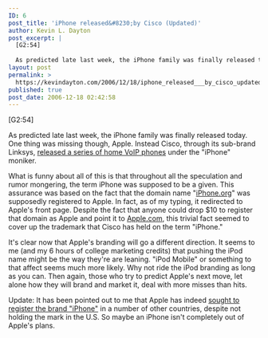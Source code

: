 ```yaml
---
ID: 6
post_title: 'iPhone released&#8230;by Cisco (Updated)'
author: Kevin L. Dayton
post_excerpt: |
  [G2:54]
  
  As predicted late last week, the iPhone family was finally released today.  One thing was missing though, Apple.  Instead Cisco, through its sub-brand Linksys, <a href="http://www.linksys.com/servlet/Satellite?c=L_News_C2&amp;childpagename=US%2FLayout&amp;cid=1165633352046&amp;pagename=Linksys%2FCommon%2FVisitorWrapper" title="Linksys.com - Press Release/Linksys Announces iPhone Family Of Voice Over IP Solutions" target="_blank">released a series of home VoIP phones</a> under the "iPhone" moniker.
layout: post
permalink: >
  https://kevindayton.com/2006/12/18/iphone_released___by_cisco_updated/
published: true
post_date: 2006-12-18 02:42:58
---
```

[G2:54]

As predicted late last week, the iPhone family was finally released today.  One thing was missing though, Apple.  Instead Cisco, through its sub-brand Linksys, <a href="http://www.linksys.com/servlet/Satellite?c=L_News_C2&amp;childpagename=US%2FLayout&amp;cid=1165633352046&amp;pagename=Linksys%2FCommon%2FVisitorWrapper" title="Linksys.com - Press Release/Linksys Announces iPhone Family Of Voice Over IP Solutions" target="_blank">released a series of home VoIP phones</a> under the "iPhone" moniker.
<!--break-->

What is funny about all of this is that throughout all the speculation and rumor mongering, the term iPhone was supposed to be a given.  This assurance was based on the fact that the domain name "<a href="http://iphone.org" target="_blank">iPhone.org</a>" was supposedly registered to Apple.  In fact, as of my typing, it redirected to Apple's front page.  Despite the fact that anyone could drop $10 to register that domain as Apple and point it to <a href="http://apple.com" target="_blank">Apple.com</a>, this trivial fact seemed to cover up the trademark that Cisco has held on the term "iPhone."

It's clear now that Apple's branding will go a different direction.  It seems to me (and my 6 hours of college marketing credits) that pushing the iPod name might be the way they're are leaning.  "iPod Mobile" or something to that affect seems much more likely.  Why not ride the iPod branding as long as you can.  Then again, those who try to predict Apple's next move, let alone how they will brand and market it, deal with more misses than hits.

Update:  It has been pointed out to me that Apple has indeed <a href="http://www.macrumors.com/pages/2006/10/20061016171333.shtml" title="Apple iPhone Trademark, Analyst Speculation">sought to register the brand "iPhone"</a> in a number of other countries, despite not holding the mark in the U.S.  So maybe an iPhone isn't completely out of Apple's plans.